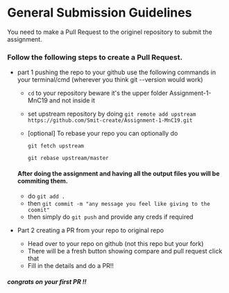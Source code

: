# General Submission Guidelines

You need to make a Pull Request to the originel repository to submit the assignment.

### Follow the following steps to create a Pull Request.

* part 1 pushing the repo to your github
   use the following commands in your terminal/cmd (wherever you think git --version would work)
   * `cd` to your repository beware it's the upper folder Assignment-1-MnC19 and not inside it
   * set upstream repository by doing `git remote add upstream https://github.com/Smit-create/Assignment-1-MnC19.git`
   * [optional] To rebase your repo you can optionally do 
   
      `git fetch upstream` 
      
      `git rebase upstream/master`
   
   #### After doing the assignment and having all the output files you will be commiting them.
   * do `git add .`
   * then `git commit -m "any message you feel like giving to the coomit" `
   * then simply do `git push` and provide any creds if required
   
* Part 2 creating a PR from your repo to original repo
    * Head over to your repo on github (not this repo but your fork)
    * There will be a fresh button showing compare and pull request click that
    * Fill in the details and do a PR!!
    
##### congrats on your first PR !!